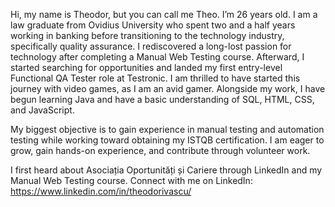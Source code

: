 Hi, my name is Theodor, but you can call me Theo. I’m 26 years old. 
I am a law graduate from Ovidius University who spent two and a half years working in banking before transitioning to the technology industry, specifically quality assurance. 
I rediscovered a long-lost passion for technology after completing a Manual Web Testing course. 
Afterward, I started searching for opportunities and landed my first entry-level Functional QA Tester role at Testronic.
I am thrilled to have started this journey with video games, as I am an avid gamer. Alongside my work, I have begun learning Java and have a basic understanding of SQL, HTML, CSS, and JavaScript.

My biggest objective is to gain experience in manual testing and automation testing while working toward obtaining my ISTQB certification. I am eager to grow, gain hands-on experience, and contribute through volunteer work.

I first heard about Asociația Oportunități și Cariere through LinkedIn and my Manual Web Testing course.
Connect with me on LinkedIn: https://www.linkedin.com/in/theodorivascu/
